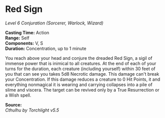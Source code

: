 # Red Sign
*Level 6 Conjuration (Sorcerer, Warlock, Wizard)*

**Casting Time:** Action  
**Range:** Self  
**Components:** V, S  
**Duration:** Concentration, up to 1 minute

You reach above your head and conjure the dreaded Red Sign, a sigil of immense power that is inimical to all creatures. At the end of each of your turns for the duration, each creature (including yourself) within 30 feet of you that can see you takes 5d8 Necrotic damage. This damage can't break your Concentration. If this damage reduces a creature to 0 Hit Points, it and everything nonmagical it is wearing and carrying collapses into a pile of slime and viscera. The target can be revived only by a True Resurrection or a Wish spell.

**Source:**  
*Cthulhu by Torchlight v5.5*
